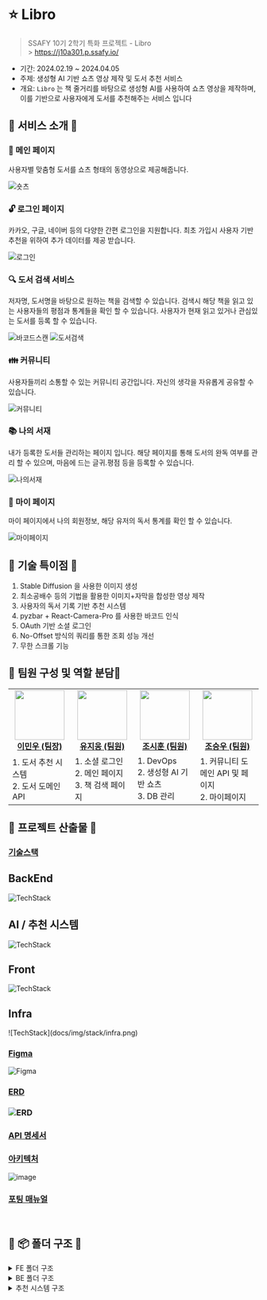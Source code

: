 # ⭐️ Libro

> SSAFY 10기 2학기 특화 프로젝트 - Libro <br/> > https://j10a301.p.ssafy.io/

- 기간: 2024.02.19 ~ 2024.04.05
- 주제: 생성형 AI 기반 쇼츠 영상 제작 및 도서 추천 서비스
- 개요: `Libro` 는 책 줄거리를 바탕으로 생성형 AI를 사용하여 쇼츠 영상을 제작하며, 이를 기반으로 사용자에게 도서를 추천해주는 서비스 입니다

## 👐 서비스 소개 👐

### 📕 메인 페이지

사용자별 맞춤형 도서를 쇼츠 형태의 동영상으로 제공해줍니다.

![숏츠](docs/img/service/숏츠.gif)


### 🔓 로그인 페이지

카카오, 구글, 네이버 등의 다양한 간편 로그인을 지원합니다.
최초 가입시 사용자 기반 추천을 위하여 추가 데이터를 제공 받습니다.


![로그인](docs/img/service/로그인.gif)


### 🔍 도서 검색 서비스

저자명, 도서명을 바탕으로 원하는 책을 검색할 수 있습니다.
검색시 해당 책을 읽고 있는 사용자들의 평점과 통계들을 확인 할 수 있습니다.
사용자가 현재 읽고 있거나 관심있는 도서를 등록 할 수 있습니다.

![바코드스캔](docs/img/service/바코드스캔.gif)
![도서검색](docs/img/service/도서검색.gif)


### 👪  커뮤니티 

사용자들끼리 소통할 수 있는 커뮤니티 공간입니다.
자신의 생각을 자유롭게 공유할 수 있습니다.

![커뮤니티](docs/img/service/커뮤니티.gif)

### 📚 나의 서재


내가 등록한 도서들 관리하는 페이지 입니다.
해당 페이지를 통해 도서의 완독 여부를 관리 할 수 있으며, 마음에 드는 글귀.평점 등을 등록할 수 있습니다. 

![나의서재](docs/img/service/나의%20서재.gif)

### 📃 마이 페이지

마이 페이지에서 나의 회원정보, 해당 유저의 독서 통계를 확인 할 수 있습니다.

![마이페이지](docs/img/service/마이페이지.gif)


## 👐 기술 특이점 👐
<ol>
    <li>Stable Diffusion 을 사용한 이미지 생성</li>
    <li>최소공배수 등의 기법을 활용한 이미지+자막을 합성한 영상 제작</li>
    <li>사용자의 독서 기록 기반 추천 시스템</li>
    <li>pyzbar + React-Camera-Pro 를 사용한 바코드 인식</li>
    <li>OAuth 기반 소셜 로그인</li>
    <li>No-Offset 방식의 쿼리를 통한 조회 성능 개선</li>
    <li>무한 스크롤 기능</li>
</ol>


## 👐 팀원 구성 및 역할 분담👐

<table align="center">
    <tr align="center">
        <td style="width: 250px;">
            <a href="https://github.com/Leeminw">
              <img src="https://avatars.githubusercontent.com/u/92208022?v=4" width="100" height="100">
              <br />
              <b>이민우 (팀장)</b>
            </a>
        </td>
        <td style="width: 250px">
            <a href="https://github.com/yeogeru">
              <img src="https://avatars.githubusercontent.com/u/139696084?v=4" width="100" height="100">
                <br />
              <b>유지웅 (팀원)</b>
            </a> 
        </td>
         <td style="width: 250px">
            <a href="https://github.com/JoSihun">
              <img src="https://avatars.githubusercontent.com/u/59362257?v=4" width="100" height="100">
                <br />
              <b>조시훈 (팀원)</b>
            </a> 
        </td>
        <td style="width: 250px;">
            <a href="https://github.com/KrswJo">
              <img src="https://avatars.githubusercontent.com/u/45043145?v=4" width="100" height="100">
              <br />
              <b>조승우 (팀원)</b>
            </a>
        </td>
    </tr>
    <tr align="left">
        <td>
        1. 도서 추천 시스템<br>
        2. 도서 도메인 API<br>
        </td>
        <td>
        1. 소셜 로그인<br>
        2. 메인 페이지<br>
        3. 책 검색 페이지<br>
        </td>
        <td>
        1. DevOps<br>
        2. 생성형 AI 기반 쇼츠 <br>
        3. DB 관리<br>
        </td>
        <td>
        1. 커뮤니티 도메인 API 및 페이지<br>
        2. 마이페이지 <br>
        </td>
    </tr>
</table>

## 👐 프로젝트 산출물 👐

### [기술스택]()

<h2>BackEnd</h2>

![TechStack](docs/img/stack/back.png)

<h2>AI / 추천 시스템</h2>

![TechStack](docs/img/stack/ai.png)

<h2>Front</h2>

![TechStack](docs/img/stack/front.png)

<h2>Infra</h2>
![TechStack](docs/img/stack/infra.png)


### [Figma]()

![Figma](docs/img/diagram/figma.png)

### [ERD]()

### ![ERD](docs/img/diagram/erd.png)


### [API 명세서](https://docs.google.com/spreadsheets/d/1s436dPvQNBRy-j07uLH9vGCNiFMIAVaR/edit#gid=410163342)

### [아키텍처]()

![image](docs/img/diagram/arc.png)

### [포팅 매뉴얼](exec/Porting-Manual.md)

<br/>

## 👐 📦 폴더 구조 👐

<details>
<summary>FE 폴더 구조</summary>
<div markdown="1">

```
📦frontend
 ┣ 📂public
 ┃ ┣ 📜back.svg
 ┃ ┣ 📜BG.svg
 ┃ ┣ 📜bgm00.mp3
 ┃ ┣ 📜bgm01.mp3
 ┃ ┣ 📜bgm02.mp3
 ┃ ┣ 📜bgm03.mp3
 ┃ ┣ 📜bgm04.mp3
 ┃ ┣ 📜bgm05.mp3
 ┃ ┣ 📜bgm06.mp3
 ┃ ┣ 📜bgm07.mp3
 ┃ ┣ 📜bgm08.mp3
 ┃ ┣ 📜bgm09.mp3
 ┃ ┣ 📜book1.svg
 ┃ ┣ 📜book2.svg
 ┃ ┣ 📜book3.svg
 ┃ ┣ 📜book4.svg
 ┃ ┣ 📜book5.svg
 ┃ ┣ 📜calendar.svg
 ┃ ┣ 📜ex00.mp4
 ┃ ┣ 📜google.svg
 ┃ ┣ 📜kakao.svg
 ┃ ┣ 📜left.svg
 ┃ ┣ 📜mdi_pencil.svg
 ┃ ┣ 📜naver.svg
 ┃ ┣ 📜next.svg
 ┃ ┣ 📜right.svg
 ┃ ┣ 📜search1.svg
 ┃ ┣ 📜testImg1.jpg
 ┃ ┣ 📜testImg2.jpg
 ┃ ┣ 📜vector.svg
 ┃ ┣ 📜vercel.svg
 ┃ ┣ 📜x-white.svg
 ┃ ┗ 📜xd.svg
 ┣ 📂src
 ┃ ┣ 📂app
 ┃ ┃ ┣ 📂addinfo
 ┃ ┃ ┃ ┣ 📜data.tsx
 ┃ ┃ ┃ ┗ 📜page.tsx
 ┃ ┃ ┣ 📂club
 ┃ ┃ ┃ ┣ 📂write
 ┃ ┃ ┃ ┃ ┗ 📜page.tsx
 ┃ ┃ ┃ ┣ 📂[id]
 ┃ ┃ ┃ ┃ ┣ 📂@join
 ┃ ┃ ┃ ┃ ┃ ┗ 📜page.tsx
 ┃ ┃ ┃ ┃ ┣ 📂admin
 ┃ ┃ ┃ ┃ ┃ ┣ 📂category
 ┃ ┃ ┃ ┃ ┃ ┃ ┣ 📜layout.tsx
 ┃ ┃ ┃ ┃ ┃ ┃ ┗ 📜page.tsx
 ┃ ┃ ┃ ┃ ┃ ┗ 📂member
 ┃ ┃ ┃ ┃ ┃ ┃ ┣ 📜layout.tsx
 ┃ ┃ ┃ ┃ ┃ ┃ ┗ 📜page.tsx
 ┃ ┃ ┃ ┃ ┣ 📂board
 ┃ ┃ ┃ ┃ ┃ ┣ 📂write
 ┃ ┃ ┃ ┃ ┃ ┃ ┣ 📜layout.tsx
 ┃ ┃ ┃ ┃ ┃ ┃ ┗ 📜page.tsx
 ┃ ┃ ┃ ┃ ┃ ┗ 📂[boardId]
 ┃ ┃ ┃ ┃ ┃ ┃ ┣ 📂edit
 ┃ ┃ ┃ ┃ ┃ ┃ ┃ ┗ 📜page.tsx
 ┃ ┃ ┃ ┃ ┃ ┃ ┗ 📜page.tsx
 ┃ ┃ ┃ ┃ ┣ 📂chatting
 ┃ ┃ ┃ ┃ ┃ ┣ 📜layout.tsx
 ┃ ┃ ┃ ┃ ┃ ┗ 📜page.tsx
 ┃ ┃ ┃ ┃ ┣ 📂edit
 ┃ ┃ ┃ ┃ ┃ ┗ 📜page.tsx
 ┃ ┃ ┃ ┃ ┣ 📂inform
 ┃ ┃ ┃ ┃ ┃ ┗ 📜page.tsx
 ┃ ┃ ┃ ┃ ┣ 📜layout.tsx
 ┃ ┃ ┃ ┃ ┗ 📜page.tsx
 ┃ ┃ ┃ ┗ 📜page.tsx
 ┃ ┃ ┣ 📂detail
 ┃ ┃ ┃ ┗ 📜page.tsx
 ┃ ┃ ┣ 📂library
 ┃ ┃ ┃ ┗ 📜page.tsx
 ┃ ┃ ┣ 📂login
 ┃ ┃ ┃ ┣ 📂loading
 ┃ ┃ ┃ ┃ ┗ 📜page.tsx
 ┃ ┃ ┃ ┗ 📜page.tsx
 ┃ ┃ ┣ 📂mypage
 ┃ ┃ ┃ ┗ 📜page.tsx
 ┃ ┃ ┣ 📂scan
 ┃ ┃ ┃ ┗ 📜page.tsx
 ┃ ┃ ┣ 📂search
 ┃ ┃ ┃ ┣ 📂result
 ┃ ┃ ┃ ┃ ┗ 📜page.tsx
 ┃ ┃ ┃ ┗ 📜page.tsx
 ┃ ┃ ┣ 📂signup
 ┃ ┃ ┃ ┗ 📜page.tsx
 ┃ ┃ ┣ 📂test
 ┃ ┃ ┃ ┣ 📜page.tsx
 ┃ ┃ ┃ ┗ 📜_document.js
 ┃ ┃ ┣ 📂test2
 ┃ ┃ ┃ ┣ 📜page.tsx
 ┃ ┃ ┃ ┗ 📜_document.js
 ┃ ┃ ┣ 📜favicon.ico
 ┃ ┃ ┣ 📜globals.css
 ┃ ┃ ┣ 📜layout.tsx
 ┃ ┃ ┣ 📜page-bak.tsx
 ┃ ┃ ┗ 📜page.tsx
 ┃ ┣ 📂components
 ┃ ┃ ┣ 📂components
 ┃ ┃ ┃ ┣ 📂admin
 ┃ ┃ ┃ ┃ ┣ 📜BoardList.tsx
 ┃ ┃ ┃ ┃ ┣ 📜UserProfile.tsx
 ┃ ┃ ┃ ┃ ┗ 📜UserProfileProvider.tsx
 ┃ ┃ ┃ ┣ 📂board
 ┃ ┃ ┃ ┃ ┣ 📜boardItems.tsx
 ┃ ┃ ┃ ┃ ┣ 📜boardList.tsx
 ┃ ┃ ┃ ┃ ┣ 📜commentList.tsx
 ┃ ┃ ┃ ┃ ┣ 📜communityCard.tsx
 ┃ ┃ ┃ ┃ ┗ 📜titleCard.tsx
 ┃ ┃ ┃ ┣ 📂chat
 ┃ ┃ ┃ ┃ ┣ 📜AnotherUserChat.tsx
 ┃ ┃ ┃ ┃ ┗ 📜MyChat.tsx
 ┃ ┃ ┃ ┣ 📂club
 ┃ ┃ ┃ ┃ ┣ 📜ClubListCard.tsx
 ┃ ┃ ┃ ┃ ┣ 📜FindClubCard.tsx
 ┃ ┃ ┃ ┃ ┣ 📜FindClubCard2.tsx
 ┃ ┃ ┃ ┃ ┗ 📜JoinedClubCard.tsx
 ┃ ┃ ┃ ┣ 📂mypage
 ┃ ┃ ┃ ┃ ┣ 📜calendar.tsx
 ┃ ┃ ┃ ┃ ┣ 📜calendarV2.tsx
 ┃ ┃ ┃ ┃ ┗ 📜mypage.tsx
 ┃ ┃ ┃ ┣ 📂provider
 ┃ ┃ ┃ ┃ ┗ 📜ReactQueryProvider.tsx
 ┃ ┃ ┃ ┣ 📜BarCode.tsx
 ┃ ┃ ┃ ┣ 📜BarCode2.tsx
 ┃ ┃ ┃ ┣ 📜comments.tsx
 ┃ ┃ ┃ ┣ 📜detailAnalyze.tsx
 ┃ ┃ ┃ ┣ 📜detailRating.tsx
 ┃ ┃ ┃ ┣ 📜groupOwner.tsx
 ┃ ┃ ┃ ┗ 📜team-members.tsx
 ┃ ┃ ┣ 📂layout
 ┃ ┃ ┃ ┗ 📜backbar.tsx
 ┃ ┃ ┣ 📂ui
 ┃ ┃ ┃ ┣ 📜accordion.tsx
 ┃ ┃ ┃ ┣ 📜alert-dialog.tsx
 ┃ ┃ ┃ ┣ 📜alert.tsx
 ┃ ┃ ┃ ┣ 📜aspect-ratio.tsx
 ┃ ┃ ┃ ┣ 📜avatar.tsx
 ┃ ┃ ┃ ┣ 📜badge.tsx
 ┃ ┃ ┃ ┣ 📜breadcrumb.tsx
 ┃ ┃ ┃ ┣ 📜button.tsx
 ┃ ┃ ┃ ┣ 📜calendar.tsx
 ┃ ┃ ┃ ┣ 📜card.tsx
 ┃ ┃ ┃ ┣ 📜carousel.tsx
 ┃ ┃ ┃ ┣ 📜checkbox.tsx
 ┃ ┃ ┃ ┣ 📜collapsible.tsx
 ┃ ┃ ┃ ┣ 📜command.tsx
 ┃ ┃ ┃ ┣ 📜context-menu.tsx
 ┃ ┃ ┃ ┣ 📜dialog.tsx
 ┃ ┃ ┃ ┣ 📜drawer.tsx
 ┃ ┃ ┃ ┣ 📜dropdown-menu.tsx
 ┃ ┃ ┃ ┣ 📜form.tsx
 ┃ ┃ ┃ ┣ 📜hover-card.tsx
 ┃ ┃ ┃ ┣ 📜input-otp.tsx
 ┃ ┃ ┃ ┣ 📜input.tsx
 ┃ ┃ ┃ ┣ 📜label.tsx
 ┃ ┃ ┃ ┣ 📜menubar.tsx
 ┃ ┃ ┃ ┣ 📜multiple-selector.tsx
 ┃ ┃ ┃ ┣ 📜navigation-menu.tsx
 ┃ ┃ ┃ ┣ 📜pagination.tsx
 ┃ ┃ ┃ ┣ 📜popover.tsx
 ┃ ┃ ┃ ┣ 📜progress-y.tsx
 ┃ ┃ ┃ ┣ 📜progress.tsx
 ┃ ┃ ┃ ┣ 📜quill.tsx
 ┃ ┃ ┃ ┣ 📜radio-group.tsx
 ┃ ┃ ┃ ┣ 📜resizable.tsx
 ┃ ┃ ┃ ┣ 📜scroll-area.tsx
 ┃ ┃ ┃ ┣ 📜select.tsx
 ┃ ┃ ┃ ┣ 📜separator.tsx
 ┃ ┃ ┃ ┣ 📜sheet.tsx
 ┃ ┃ ┃ ┣ 📜skeleton.tsx
 ┃ ┃ ┃ ┣ 📜slider.tsx
 ┃ ┃ ┃ ┣ 📜sonner.tsx
 ┃ ┃ ┃ ┣ 📜spinner.tsx
 ┃ ┃ ┃ ┣ 📜switch.tsx
 ┃ ┃ ┃ ┣ 📜table.tsx
 ┃ ┃ ┃ ┣ 📜tabs.tsx
 ┃ ┃ ┃ ┣ 📜textarea.tsx
 ┃ ┃ ┃ ┣ 📜toast.tsx
 ┃ ┃ ┃ ┣ 📜toaster.tsx
 ┃ ┃ ┃ ┣ 📜toggle-group.tsx
 ┃ ┃ ┃ ┣ 📜toggle.tsx
 ┃ ┃ ┃ ┣ 📜tooltip.tsx
 ┃ ┃ ┃ ┗ 📜use-toast.ts
 ┃ ┃ ┣ 📜BarcodeScanner.tsx
 ┃ ┃ ┣ 📜BarcodeScannerTest.tsx
 ┃ ┃ ┣ 📜BarcodeScannerTestMk2.tsx
 ┃ ┃ ┣ 📜BottomNavigation.tsx
 ┃ ┃ ┣ 📜Header.tsx
 ┃ ┃ ┣ 📜Shorts.tsx
 ┃ ┃ ┗ 📜SubHeader.tsx
 ┃ ┣ 📂interface
 ┃ ┃ ┣ 📜book.ts
 ┃ ┃ ┣ 📜category.ts
 ┃ ┃ ┣ 📜chat.ts
 ┃ ┃ ┣ 📜community.ts
 ┃ ┃ ┣ 📜joinuser.ts
 ┃ ┃ ┣ 📜myPage.ts
 ┃ ┃ ┣ 📜post.ts
 ┃ ┃ ┗ 📜user.ts
 ┃ ┗ 📂lib
 ┃ ┃ ┣ 📜axiois-mypage.ts
 ┃ ┃ ┣ 📜axios-book.ts
 ┃ ┃ ┣ 📜axios-calendar.ts
 ┃ ┃ ┣ 📜axios-fileupload.ts
 ┃ ┃ ┣ 📜axios-login.ts
 ┃ ┃ ┣ 📜axios-readRatio.ts
 ┃ ┃ ┣ 📜axios-search.ts
 ┃ ┃ ┣ 📜axios-shorts.ts
 ┃ ┃ ┣ 📜axios-userBook.ts
 ┃ ┃ ┣ 📜club.ts
 ┃ ┃ ┣ 📜date-formatter.ts
 ┃ ┃ ┣ 📜dayjs.tsx
 ┃ ┃ ┣ 📜interceptor.ts
 ┃ ┃ ┣ 📜login-state.ts
 ┃ ┃ ┗ 📜utils.ts
 ┣ 📜.env
 ┣ 📜.eslintrc.json
 ┣ 📜.gitignore
 ┣ 📜build-frontend.sh
 ┣ 📜components.json
 ┣ 📜deploy-frontend.sh
 ┣ 📜Dockerfile
 ┣ 📜frontend.iml
 ┣ 📜install-components.bat
 ┣ 📜next-env.d.ts
 ┣ 📜next.config.mjs
 ┣ 📜package-lock.json
 ┣ 📜package.json
 ┣ 📜postcss.config.js
 ┣ 📜README.md
 ┣ 📜tailwind.config.ts
 ┗ 📜tsconfig.json
 ```

</div>
</details>

<details>
<summary>BE 폴더 구조</summary>
<div markdown="1">

```
📦backend
 ┣ 📂src
 ┃ ┣ 📂main
 ┃ ┃ ┣ 📂java
 ┃ ┃ ┃ ┗ 📂com
 ┃ ┃ ┃ ┃ ┗ 📂ssafy
 ┃ ┃ ┃ ┃ ┃ ┗ 📂libro
 ┃ ┃ ┃ ┃ ┃ ┃ ┣ 📂domain
 ┃ ┃ ┃ ┃ ┃ ┃ ┃ ┣ 📂article
 ┃ ┃ ┃ ┃ ┃ ┃ ┃ ┃ ┣ 📂controller
 ┃ ┃ ┃ ┃ ┃ ┃ ┃ ┃ ┃ ┗ 📜ArticleController.java
 ┃ ┃ ┃ ┃ ┃ ┃ ┃ ┃ ┣ 📂dto
 ┃ ┃ ┃ ┃ ┃ ┃ ┃ ┃ ┃ ┣ 📜ArticleCreateRequestDto.java
 ┃ ┃ ┃ ┃ ┃ ┃ ┃ ┃ ┃ ┣ 📜ArticleDetailResponseDto.java
 ┃ ┃ ┃ ┃ ┃ ┃ ┃ ┃ ┃ ┣ 📜ArticleUpdateRequestDto.java
 ┃ ┃ ┃ ┃ ┃ ┃ ┃ ┃ ┃ ┣ 📜BoardCategoryArticlesRequestDto.java
 ┃ ┃ ┃ ┃ ┃ ┃ ┃ ┃ ┃ ┗ 📜BoardCategoryArticlesResponseDto.java
 ┃ ┃ ┃ ┃ ┃ ┃ ┃ ┃ ┣ 📂entity
 ┃ ┃ ┃ ┃ ┃ ┃ ┃ ┃ ┃ ┗ 📜Article.java
 ┃ ┃ ┃ ┃ ┃ ┃ ┃ ┃ ┣ 📂exception
 ┃ ┃ ┃ ┃ ┃ ┃ ┃ ┃ ┃ ┗ 📜ArticleNotFoundException.java
 ┃ ┃ ┃ ┃ ┃ ┃ ┃ ┃ ┣ 📂repository
 ┃ ┃ ┃ ┃ ┃ ┃ ┃ ┃ ┃ ┣ 📜ArticleCustomRepository.java
 ┃ ┃ ┃ ┃ ┃ ┃ ┃ ┃ ┃ ┣ 📜ArticleCustomRepositoryImpl.java
 ┃ ┃ ┃ ┃ ┃ ┃ ┃ ┃ ┃ ┗ 📜ArticleRepository.java
 ┃ ┃ ┃ ┃ ┃ ┃ ┃ ┃ ┗ 📂service
 ┃ ┃ ┃ ┃ ┃ ┃ ┃ ┃ ┃ ┣ 📜ArticleService.java
 ┃ ┃ ┃ ┃ ┃ ┃ ┃ ┃ ┃ ┗ 📜ArticleServiceImpl.java
 ┃ ┃ ┃ ┃ ┃ ┃ ┃ ┣ 📂board
 ┃ ┃ ┃ ┃ ┃ ┃ ┃ ┃ ┣ 📂controller
 ┃ ┃ ┃ ┃ ┃ ┃ ┃ ┃ ┃ ┗ 📜BoardController.java
 ┃ ┃ ┃ ┃ ┃ ┃ ┃ ┃ ┣ 📂dto
 ┃ ┃ ┃ ┃ ┃ ┃ ┃ ┃ ┃ ┣ 📜BoardCreateRequestDto.java
 ┃ ┃ ┃ ┃ ┃ ┃ ┃ ┃ ┃ ┣ 📜BoardResponseDto.java
 ┃ ┃ ┃ ┃ ┃ ┃ ┃ ┃ ┃ ┗ 📜BoardUpdateRequestDto.java
 ┃ ┃ ┃ ┃ ┃ ┃ ┃ ┃ ┣ 📂entity
 ┃ ┃ ┃ ┃ ┃ ┃ ┃ ┃ ┃ ┗ 📜Board.java
 ┃ ┃ ┃ ┃ ┃ ┃ ┃ ┃ ┣ 📂exception
 ┃ ┃ ┃ ┃ ┃ ┃ ┃ ┃ ┃ ┗ 📜BoardNotFoundException.java
 ┃ ┃ ┃ ┃ ┃ ┃ ┃ ┃ ┣ 📂repository
 ┃ ┃ ┃ ┃ ┃ ┃ ┃ ┃ ┃ ┣ 📂custom
 ┃ ┃ ┃ ┃ ┃ ┃ ┃ ┃ ┃ ┃ ┣ 📜BoardSearchRepository.java
 ┃ ┃ ┃ ┃ ┃ ┃ ┃ ┃ ┃ ┃ ┗ 📜BoardSearchRepositoryImpl.java
 ┃ ┃ ┃ ┃ ┃ ┃ ┃ ┃ ┃ ┗ 📜BoardRepository.java
 ┃ ┃ ┃ ┃ ┃ ┃ ┃ ┃ ┗ 📂service
 ┃ ┃ ┃ ┃ ┃ ┃ ┃ ┃ ┃ ┣ 📜BoardService.java
 ┃ ┃ ┃ ┃ ┃ ┃ ┃ ┃ ┃ ┗ 📜BoardServiceImpl.java
 ┃ ┃ ┃ ┃ ┃ ┃ ┃ ┣ 📂book
 ┃ ┃ ┃ ┃ ┃ ┃ ┃ ┃ ┣ 📂controller
 ┃ ┃ ┃ ┃ ┃ ┃ ┃ ┃ ┃ ┗ 📜BookController.java
 ┃ ┃ ┃ ┃ ┃ ┃ ┃ ┃ ┣ 📂dto
 ┃ ┃ ┃ ┃ ┃ ┃ ┃ ┃ ┃ ┣ 📜BookCreateRequestDto.java
 ┃ ┃ ┃ ┃ ┃ ┃ ┃ ┃ ┃ ┣ 📜BookDetailResponseDto.java
 ┃ ┃ ┃ ┃ ┃ ┃ ┃ ┃ ┃ ┣ 📜BookUpdateRequestDto.java
 ┃ ┃ ┃ ┃ ┃ ┃ ┃ ┃ ┃ ┣ 📜NaverAPIResponseItem.java
 ┃ ┃ ┃ ┃ ┃ ┃ ┃ ┃ ┃ ┗ 📜NaverAPIResponseList.java
 ┃ ┃ ┃ ┃ ┃ ┃ ┃ ┃ ┣ 📂entity
 ┃ ┃ ┃ ┃ ┃ ┃ ┃ ┃ ┃ ┗ 📜Book.java
 ┃ ┃ ┃ ┃ ┃ ┃ ┃ ┃ ┣ 📂exception
 ┃ ┃ ┃ ┃ ┃ ┃ ┃ ┃ ┃ ┣ 📜BookAlreadyExistException.java
 ┃ ┃ ┃ ┃ ┃ ┃ ┃ ┃ ┃ ┣ 📜BookNotFoundException.java
 ┃ ┃ ┃ ┃ ┃ ┃ ┃ ┃ ┃ ┗ 📜BookValidationException.java
 ┃ ┃ ┃ ┃ ┃ ┃ ┃ ┃ ┣ 📂handler
 ┃ ┃ ┃ ┃ ┃ ┃ ┃ ┃ ┃ ┗ 📜BookExceptionHandler.java
 ┃ ┃ ┃ ┃ ┃ ┃ ┃ ┃ ┣ 📂repository
 ┃ ┃ ┃ ┃ ┃ ┃ ┃ ┃ ┃ ┗ 📜BookRepository.java
 ┃ ┃ ┃ ┃ ┃ ┃ ┃ ┃ ┗ 📂service
 ┃ ┃ ┃ ┃ ┃ ┃ ┃ ┃ ┃ ┣ 📜BookService.java
 ┃ ┃ ┃ ┃ ┃ ┃ ┃ ┃ ┃ ┣ 📜BookServiceImpl.java
 ┃ ┃ ┃ ┃ ┃ ┃ ┃ ┃ ┃ ┣ 📜NaverBookAPIService.java
 ┃ ┃ ┃ ┃ ┃ ┃ ┃ ┃ ┃ ┗ 📜NaverBookAPIServiceImpl.java
 ┃ ┃ ┃ ┃ ┃ ┃ ┃ ┣ 📂club
 ┃ ┃ ┃ ┃ ┃ ┃ ┃ ┃ ┣ 📂controller
 ┃ ┃ ┃ ┃ ┃ ┃ ┃ ┃ ┃ ┗ 📜ClubController.java
 ┃ ┃ ┃ ┃ ┃ ┃ ┃ ┃ ┣ 📂dto
 ┃ ┃ ┃ ┃ ┃ ┃ ┃ ┃ ┃ ┣ 📜ClubCreateRequestDto.java
 ┃ ┃ ┃ ┃ ┃ ┃ ┃ ┃ ┃ ┗ 📜ClubUpdateRequestDto.java
 ┃ ┃ ┃ ┃ ┃ ┃ ┃ ┃ ┣ 📂entity
 ┃ ┃ ┃ ┃ ┃ ┃ ┃ ┃ ┃ ┗ 📜Club.java
 ┃ ┃ ┃ ┃ ┃ ┃ ┃ ┃ ┣ 📂exception
 ┃ ┃ ┃ ┃ ┃ ┃ ┃ ┃ ┃ ┗ 📜ClubNotFoundException.java
 ┃ ┃ ┃ ┃ ┃ ┃ ┃ ┃ ┣ 📂repository
 ┃ ┃ ┃ ┃ ┃ ┃ ┃ ┃ ┃ ┗ 📜ClubRepository.java
 ┃ ┃ ┃ ┃ ┃ ┃ ┃ ┃ ┗ 📂service
 ┃ ┃ ┃ ┃ ┃ ┃ ┃ ┃ ┃ ┣ 📜ClubService.java
 ┃ ┃ ┃ ┃ ┃ ┃ ┃ ┃ ┃ ┗ 📜ClubServiceImpl.java
 ┃ ┃ ┃ ┃ ┃ ┃ ┃ ┣ 📂comment
 ┃ ┃ ┃ ┃ ┃ ┃ ┃ ┃ ┣ 📂controller
 ┃ ┃ ┃ ┃ ┃ ┃ ┃ ┃ ┃ ┗ 📜CommentController.java
 ┃ ┃ ┃ ┃ ┃ ┃ ┃ ┃ ┣ 📂dto
 ┃ ┃ ┃ ┃ ┃ ┃ ┃ ┃ ┃ ┣ 📜CommentCreateRequestDto.java
 ┃ ┃ ┃ ┃ ┃ ┃ ┃ ┃ ┃ ┣ 📜CommentDetailResponseDto.java
 ┃ ┃ ┃ ┃ ┃ ┃ ┃ ┃ ┃ ┗ 📜CommentUpdateRequestDto.java
 ┃ ┃ ┃ ┃ ┃ ┃ ┃ ┃ ┣ 📂entity
 ┃ ┃ ┃ ┃ ┃ ┃ ┃ ┃ ┃ ┗ 📜Comment.java
 ┃ ┃ ┃ ┃ ┃ ┃ ┃ ┃ ┣ 📂exception
 ┃ ┃ ┃ ┃ ┃ ┃ ┃ ┃ ┃ ┗ 📜CommentNotFoundException.java
 ┃ ┃ ┃ ┃ ┃ ┃ ┃ ┃ ┣ 📂repository
 ┃ ┃ ┃ ┃ ┃ ┃ ┃ ┃ ┃ ┣ 📜CommentCustomRepository.java
 ┃ ┃ ┃ ┃ ┃ ┃ ┃ ┃ ┃ ┣ 📜CommentCustomRepositoryImpl.java
 ┃ ┃ ┃ ┃ ┃ ┃ ┃ ┃ ┃ ┗ 📜CommentRepository.java
 ┃ ┃ ┃ ┃ ┃ ┃ ┃ ┃ ┗ 📂service
 ┃ ┃ ┃ ┃ ┃ ┃ ┃ ┃ ┃ ┣ 📜CommentService.java
 ┃ ┃ ┃ ┃ ┃ ┃ ┃ ┃ ┃ ┗ 📜CommentServiceImpl.java
 ┃ ┃ ┃ ┃ ┃ ┃ ┃ ┣ 📂shorts
 ┃ ┃ ┃ ┃ ┃ ┃ ┃ ┃ ┣ 📂controller
 ┃ ┃ ┃ ┃ ┃ ┃ ┃ ┃ ┃ ┣ 📜PromptController.java
 ┃ ┃ ┃ ┃ ┃ ┃ ┃ ┃ ┃ ┣ 📜ShortsController.java
 ┃ ┃ ┃ ┃ ┃ ┃ ┃ ┃ ┃ ┗ 📜TaskController.java
 ┃ ┃ ┃ ┃ ┃ ┃ ┃ ┃ ┣ 📂dto
 ┃ ┃ ┃ ┃ ┃ ┃ ┃ ┃ ┃ ┣ 📜DiffusionRequestDto.java
 ┃ ┃ ┃ ┃ ┃ ┃ ┃ ┃ ┃ ┣ 📜DiffusionResponseDto.java
 ┃ ┃ ┃ ┃ ┃ ┃ ┃ ┃ ┃ ┣ 📜PromptRequestDto.java
 ┃ ┃ ┃ ┃ ┃ ┃ ┃ ┃ ┃ ┣ 📜PromptResponseDto.java
 ┃ ┃ ┃ ┃ ┃ ┃ ┃ ┃ ┃ ┣ 📜ShortsRequestDto.java
 ┃ ┃ ┃ ┃ ┃ ┃ ┃ ┃ ┃ ┣ 📜ShortsResponseDto.java
 ┃ ┃ ┃ ┃ ┃ ┃ ┃ ┃ ┃ ┣ 📜TaskRequestDto.java
 ┃ ┃ ┃ ┃ ┃ ┃ ┃ ┃ ┃ ┗ 📜TaskResponseDto.java
 ┃ ┃ ┃ ┃ ┃ ┃ ┃ ┃ ┣ 📂entity
 ┃ ┃ ┃ ┃ ┃ ┃ ┃ ┃ ┃ ┗ 📜Task.java
 ┃ ┃ ┃ ┃ ┃ ┃ ┃ ┃ ┣ 📂exception
 ┃ ┃ ┃ ┃ ┃ ┃ ┃ ┃ ┃ ┣ 📜TaskNotFoundException.java
 ┃ ┃ ┃ ┃ ┃ ┃ ┃ ┃ ┃ ┗ 📜TaskValidationException.java
 ┃ ┃ ┃ ┃ ┃ ┃ ┃ ┃ ┣ 📂handler
 ┃ ┃ ┃ ┃ ┃ ┃ ┃ ┃ ┃ ┗ 📜TaskExceptionHandler.java
 ┃ ┃ ┃ ┃ ┃ ┃ ┃ ┃ ┣ 📂repository
 ┃ ┃ ┃ ┃ ┃ ┃ ┃ ┃ ┃ ┣ 📜TaskJpaRepository.java
 ┃ ┃ ┃ ┃ ┃ ┃ ┃ ┃ ┃ ┗ 📜TaskRedisRepository.java
 ┃ ┃ ┃ ┃ ┃ ┃ ┃ ┃ ┗ 📂service
 ┃ ┃ ┃ ┃ ┃ ┃ ┃ ┃ ┃ ┣ 📜PromptService.java
 ┃ ┃ ┃ ┃ ┃ ┃ ┃ ┃ ┃ ┣ 📜PromptServiceImpl.java
 ┃ ┃ ┃ ┃ ┃ ┃ ┃ ┃ ┃ ┣ 📜ShortsService.java
 ┃ ┃ ┃ ┃ ┃ ┃ ┃ ┃ ┃ ┣ 📜ShortsServiceImpl.java
 ┃ ┃ ┃ ┃ ┃ ┃ ┃ ┃ ┃ ┣ 📜TaskService.java
 ┃ ┃ ┃ ┃ ┃ ┃ ┃ ┃ ┃ ┗ 📜TaskServiceImpl.java
 ┃ ┃ ┃ ┃ ┃ ┃ ┃ ┣ 📂user
 ┃ ┃ ┃ ┃ ┃ ┃ ┃ ┃ ┣ 📂controller
 ┃ ┃ ┃ ┃ ┃ ┃ ┃ ┃ ┃ ┗ 📜UserController.java
 ┃ ┃ ┃ ┃ ┃ ┃ ┃ ┃ ┣ 📂dto
 ┃ ┃ ┃ ┃ ┃ ┃ ┃ ┃ ┃ ┣ 📜OAuthUser.java
 ┃ ┃ ┃ ┃ ┃ ┃ ┃ ┃ ┃ ┣ 📜UserDetailResponseDto.java
 ┃ ┃ ┃ ┃ ┃ ┃ ┃ ┃ ┃ ┣ 📜UserJoinRequestDto.java
 ┃ ┃ ┃ ┃ ┃ ┃ ┃ ┃ ┃ ┗ 📜UserProfileEditRequestDto.java
 ┃ ┃ ┃ ┃ ┃ ┃ ┃ ┃ ┣ 📂entity
 ┃ ┃ ┃ ┃ ┃ ┃ ┃ ┃ ┃ ┣ 📜Role.java
 ┃ ┃ ┃ ┃ ┃ ┃ ┃ ┃ ┃ ┗ 📜User.java
 ┃ ┃ ┃ ┃ ┃ ┃ ┃ ┃ ┣ 📂exception
 ┃ ┃ ┃ ┃ ┃ ┃ ┃ ┃ ┃ ┗ 📜UserNotFoundException.java
 ┃ ┃ ┃ ┃ ┃ ┃ ┃ ┃ ┣ 📂repository
 ┃ ┃ ┃ ┃ ┃ ┃ ┃ ┃ ┃ ┗ 📜UserRepository.java
 ┃ ┃ ┃ ┃ ┃ ┃ ┃ ┃ ┗ 📂service
 ┃ ┃ ┃ ┃ ┃ ┃ ┃ ┃ ┃ ┣ 📜UserService.java
 ┃ ┃ ┃ ┃ ┃ ┃ ┃ ┃ ┃ ┗ 📜UserServiceImpl.java
 ┃ ┃ ┃ ┃ ┃ ┃ ┃ ┣ 📂userbook
 ┃ ┃ ┃ ┃ ┃ ┃ ┃ ┃ ┣ 📂controller
 ┃ ┃ ┃ ┃ ┃ ┃ ┃ ┃ ┃ ┗ 📜UserBookController.java
 ┃ ┃ ┃ ┃ ┃ ┃ ┃ ┃ ┣ 📂dto
 ┃ ┃ ┃ ┃ ┃ ┃ ┃ ┃ ┃ ┣ 📜UserBookDateRequestDto.java
 ┃ ┃ ┃ ┃ ┃ ┃ ┃ ┃ ┃ ┣ 📜UserBookDetailResponseDto.java
 ┃ ┃ ┃ ┃ ┃ ┃ ┃ ┃ ┃ ┣ 📜UserBookListByDateResponseDto.java
 ┃ ┃ ┃ ┃ ┃ ┃ ┃ ┃ ┃ ┣ 📜UserBookListResponseDto.java
 ┃ ┃ ┃ ┃ ┃ ┃ ┃ ┃ ┃ ┣ 📜UserBookMappingRequestDto.java
 ┃ ┃ ┃ ┃ ┃ ┃ ┃ ┃ ┃ ┣ 📜UserBookRatingRequestDto.java
 ┃ ┃ ┃ ┃ ┃ ┃ ┃ ┃ ┃ ┣ 📜UserBookRatingResponseDto.java
 ┃ ┃ ┃ ┃ ┃ ┃ ┃ ┃ ┃ ┣ 📜UserBookRatingSummary.java
 ┃ ┃ ┃ ┃ ┃ ┃ ┃ ┃ ┃ ┣ 📜UserBookRatioResponseDto.java
 ┃ ┃ ┃ ┃ ┃ ┃ ┃ ┃ ┃ ┣ 📜UserBookTypeUpdateRequestDto.java
 ┃ ┃ ┃ ┃ ┃ ┃ ┃ ┃ ┃ ┣ 📜UserBookUpdateRequestDto.java
 ┃ ┃ ┃ ┃ ┃ ┃ ┃ ┃ ┃ ┣ 📜UserCommentListResponseDto.java
 ┃ ┃ ┃ ┃ ┃ ┃ ┃ ┃ ┃ ┗ 📜UserGenderAgeCountResponseDto.java
 ┃ ┃ ┃ ┃ ┃ ┃ ┃ ┃ ┣ 📂entity
 ┃ ┃ ┃ ┃ ┃ ┃ ┃ ┃ ┃ ┗ 📜UserBook.java
 ┃ ┃ ┃ ┃ ┃ ┃ ┃ ┃ ┣ 📂exception
 ┃ ┃ ┃ ┃ ┃ ┃ ┃ ┃ ┃ ┣ 📜NotReadBookException.java
 ┃ ┃ ┃ ┃ ┃ ┃ ┃ ┃ ┃ ┣ 📜UserBookNotFoundException.java
 ┃ ┃ ┃ ┃ ┃ ┃ ┃ ┃ ┃ ┗ 📜UserBookValidationException.java
 ┃ ┃ ┃ ┃ ┃ ┃ ┃ ┃ ┣ 📂handler
 ┃ ┃ ┃ ┃ ┃ ┃ ┃ ┃ ┃ ┗ 📜UserBookExceptionHandler.java
 ┃ ┃ ┃ ┃ ┃ ┃ ┃ ┃ ┣ 📂repository
 ┃ ┃ ┃ ┃ ┃ ┃ ┃ ┃ ┃ ┣ 📂custom
 ┃ ┃ ┃ ┃ ┃ ┃ ┃ ┃ ┃ ┃ ┣ 📜UserBookCustomRepository.java
 ┃ ┃ ┃ ┃ ┃ ┃ ┃ ┃ ┃ ┃ ┗ 📜UserBookCustomRepositoryImpl.java
 ┃ ┃ ┃ ┃ ┃ ┃ ┃ ┃ ┃ ┗ 📜UserBookRepository.java
 ┃ ┃ ┃ ┃ ┃ ┃ ┃ ┃ ┗ 📂service
 ┃ ┃ ┃ ┃ ┃ ┃ ┃ ┃ ┃ ┣ 📜UserBookService.java
 ┃ ┃ ┃ ┃ ┃ ┃ ┃ ┃ ┃ ┗ 📜UserBookServiceImpl.java
 ┃ ┃ ┃ ┃ ┃ ┃ ┃ ┣ 📂userbookcomment
 ┃ ┃ ┃ ┃ ┃ ┃ ┃ ┃ ┣ 📂controller
 ┃ ┃ ┃ ┃ ┃ ┃ ┃ ┃ ┃ ┗ 📜UserBookCommentController.java
 ┃ ┃ ┃ ┃ ┃ ┃ ┃ ┃ ┣ 📂dto
 ┃ ┃ ┃ ┃ ┃ ┃ ┃ ┃ ┃ ┣ 📜UserBookCommentCreateRequestDto.java
 ┃ ┃ ┃ ┃ ┃ ┃ ┃ ┃ ┃ ┣ 📜UserBookCommentDetailResponseDto.java
 ┃ ┃ ┃ ┃ ┃ ┃ ┃ ┃ ┃ ┗ 📜UserBookCommentUpdateRequestDto.java
 ┃ ┃ ┃ ┃ ┃ ┃ ┃ ┃ ┣ 📂entity
 ┃ ┃ ┃ ┃ ┃ ┃ ┃ ┃ ┃ ┗ 📜UserBookComment.java
 ┃ ┃ ┃ ┃ ┃ ┃ ┃ ┃ ┣ 📂exception
 ┃ ┃ ┃ ┃ ┃ ┃ ┃ ┃ ┃ ┣ 📜UserBookCommentNotFoundException.java
 ┃ ┃ ┃ ┃ ┃ ┃ ┃ ┃ ┃ ┗ 📜UserBookCommentValidationException.java
 ┃ ┃ ┃ ┃ ┃ ┃ ┃ ┃ ┣ 📂handler
 ┃ ┃ ┃ ┃ ┃ ┃ ┃ ┃ ┃ ┗ 📜UserBookCommentExceptionHandler.java
 ┃ ┃ ┃ ┃ ┃ ┃ ┃ ┃ ┣ 📂repository
 ┃ ┃ ┃ ┃ ┃ ┃ ┃ ┃ ┃ ┗ 📜UserBookCommentRepository.java
 ┃ ┃ ┃ ┃ ┃ ┃ ┃ ┃ ┗ 📂service
 ┃ ┃ ┃ ┃ ┃ ┃ ┃ ┃ ┃ ┣ 📜UserBookCommentService.java
 ┃ ┃ ┃ ┃ ┃ ┃ ┃ ┃ ┃ ┗ 📜UserBookCommentsServiceImpl.java
 ┃ ┃ ┃ ┃ ┃ ┃ ┃ ┣ 📂userbookhistory
 ┃ ┃ ┃ ┃ ┃ ┃ ┃ ┃ ┣ 📂controller
 ┃ ┃ ┃ ┃ ┃ ┃ ┃ ┃ ┃ ┗ 📜UserBookHistoryController.java
 ┃ ┃ ┃ ┃ ┃ ┃ ┃ ┃ ┣ 📂dto
 ┃ ┃ ┃ ┃ ┃ ┃ ┃ ┃ ┃ ┣ 📜UserBookHistoryCreateRequestDto.java
 ┃ ┃ ┃ ┃ ┃ ┃ ┃ ┃ ┃ ┣ 📜UserBookHistoryDetailResponseDto.java
 ┃ ┃ ┃ ┃ ┃ ┃ ┃ ┃ ┃ ┗ 📜UserBookHistoryUpdateRequestDto.java
 ┃ ┃ ┃ ┃ ┃ ┃ ┃ ┃ ┣ 📂entity
 ┃ ┃ ┃ ┃ ┃ ┃ ┃ ┃ ┃ ┗ 📜UserBookHistory.java
 ┃ ┃ ┃ ┃ ┃ ┃ ┃ ┃ ┣ 📂exception
 ┃ ┃ ┃ ┃ ┃ ┃ ┃ ┃ ┃ ┣ 📜UserBookHistoryNotFoundException.java
 ┃ ┃ ┃ ┃ ┃ ┃ ┃ ┃ ┃ ┗ 📜UserBookHistoryValidationException.java
 ┃ ┃ ┃ ┃ ┃ ┃ ┃ ┃ ┣ 📂handler
 ┃ ┃ ┃ ┃ ┃ ┃ ┃ ┃ ┃ ┗ 📜UserBookHistoryExceptionHandler.java
 ┃ ┃ ┃ ┃ ┃ ┃ ┃ ┃ ┣ 📂repository
 ┃ ┃ ┃ ┃ ┃ ┃ ┃ ┃ ┃ ┗ 📜UserBookHistoryRepository.java
 ┃ ┃ ┃ ┃ ┃ ┃ ┃ ┃ ┗ 📂service
 ┃ ┃ ┃ ┃ ┃ ┃ ┃ ┃ ┃ ┣ 📜UserBookHistoryService.java
 ┃ ┃ ┃ ┃ ┃ ┃ ┃ ┃ ┃ ┗ 📜UserBookHistoryServiceImpl.java
 ┃ ┃ ┃ ┃ ┃ ┃ ┃ ┗ 📂usergroup
 ┃ ┃ ┃ ┃ ┃ ┃ ┃ ┃ ┣ 📂controller
 ┃ ┃ ┃ ┃ ┃ ┃ ┃ ┃ ┃ ┗ 📜UserGroupController.java
 ┃ ┃ ┃ ┃ ┃ ┃ ┃ ┃ ┣ 📂dto
 ┃ ┃ ┃ ┃ ┃ ┃ ┃ ┃ ┃ ┣ 📜ClubDetailResponseDto.java
 ┃ ┃ ┃ ┃ ┃ ┃ ┃ ┃ ┃ ┣ 📜ClubJoinClubRequestDto.java
 ┃ ┃ ┃ ┃ ┃ ┃ ┃ ┃ ┃ ┣ 📜ClubListDetailRequestDto.java
 ┃ ┃ ┃ ┃ ┃ ┃ ┃ ┃ ┃ ┣ 📜ClubListDetailResponseDto.java
 ┃ ┃ ┃ ┃ ┃ ┃ ┃ ┃ ┃ ┣ 📜ClubMemberDetailResponseDto.java
 ┃ ┃ ┃ ┃ ┃ ┃ ┃ ┃ ┃ ┣ 📜ClubMemberShipResponseDto.java
 ┃ ┃ ┃ ┃ ┃ ┃ ┃ ┃ ┃ ┣ 📜ClubSummaryResponseDto.java
 ┃ ┃ ┃ ┃ ┃ ┃ ┃ ┃ ┃ ┣ 📜MyClubRequestDto.java
 ┃ ┃ ┃ ┃ ┃ ┃ ┃ ┃ ┃ ┗ 📜MyClubResponseDto.java
 ┃ ┃ ┃ ┃ ┃ ┃ ┃ ┃ ┣ 📂entity
 ┃ ┃ ┃ ┃ ┃ ┃ ┃ ┃ ┃ ┣ 📜ClubRole.java
 ┃ ┃ ┃ ┃ ┃ ┃ ┃ ┃ ┃ ┗ 📜UserGroup.java
 ┃ ┃ ┃ ┃ ┃ ┃ ┃ ┃ ┣ 📂exception
 ┃ ┃ ┃ ┃ ┃ ┃ ┃ ┃ ┃ ┣ 📜AlreadyJoinedException.java
 ┃ ┃ ┃ ┃ ┃ ┃ ┃ ┃ ┃ ┗ 📜NotFoundJoinException.java
 ┃ ┃ ┃ ┃ ┃ ┃ ┃ ┃ ┣ 📂repository
 ┃ ┃ ┃ ┃ ┃ ┃ ┃ ┃ ┃ ┣ 📜UserGroupCustomRepository.java
 ┃ ┃ ┃ ┃ ┃ ┃ ┃ ┃ ┃ ┣ 📜UserGroupCustomRepositoryImpl.java
 ┃ ┃ ┃ ┃ ┃ ┃ ┃ ┃ ┃ ┗ 📜UserGroupRepository.java
 ┃ ┃ ┃ ┃ ┃ ┃ ┃ ┃ ┗ 📂service
 ┃ ┃ ┃ ┃ ┃ ┃ ┃ ┃ ┃ ┣ 📜UserGroupService.java
 ┃ ┃ ┃ ┃ ┃ ┃ ┃ ┃ ┃ ┗ 📜UserGroupServiceImpl.java
 ┃ ┃ ┃ ┃ ┃ ┃ ┣ 📂global
 ┃ ┃ ┃ ┃ ┃ ┃ ┃ ┣ 📂auth
 ┃ ┃ ┃ ┃ ┃ ┃ ┃ ┃ ┣ 📂config
 ┃ ┃ ┃ ┃ ┃ ┃ ┃ ┃ ┃ ┗ 📜SecurityConfig.java
 ┃ ┃ ┃ ┃ ┃ ┃ ┃ ┃ ┣ 📂controller
 ┃ ┃ ┃ ┃ ┃ ┃ ┃ ┃ ┃ ┗ 📜TokenController.java
 ┃ ┃ ┃ ┃ ┃ ┃ ┃ ┃ ┣ 📂entity
 ┃ ┃ ┃ ┃ ┃ ┃ ┃ ┃ ┃ ┗ 📜JwtProvider.java
 ┃ ┃ ┃ ┃ ┃ ┃ ┃ ┃ ┣ 📂filter
 ┃ ┃ ┃ ┃ ┃ ┃ ┃ ┃ ┃ ┣ 📜CustomCorsFilter.java
 ┃ ┃ ┃ ┃ ┃ ┃ ┃ ┃ ┃ ┗ 📜JwtAuthorizationFilter.java
 ┃ ┃ ┃ ┃ ┃ ┃ ┃ ┃ ┗ 📂service
 ┃ ┃ ┃ ┃ ┃ ┃ ┃ ┃ ┃ ┗ 📜RefreshTokenService.java
 ┃ ┃ ┃ ┃ ┃ ┃ ┃ ┣ 📂common
 ┃ ┃ ┃ ┃ ┃ ┃ ┃ ┃ ┗ 📜ResponseData.java
 ┃ ┃ ┃ ┃ ┃ ┃ ┃ ┣ 📂config
 ┃ ┃ ┃ ┃ ┃ ┃ ┃ ┃ ┣ 📜CorsConfig.java
 ┃ ┃ ┃ ┃ ┃ ┃ ┃ ┃ ┣ 📜MvcConfig.java
 ┃ ┃ ┃ ┃ ┃ ┃ ┃ ┃ ┣ 📜QueryDslConfig.java
 ┃ ┃ ┃ ┃ ┃ ┃ ┃ ┃ ┣ 📜RedisConfig.java
 ┃ ┃ ┃ ┃ ┃ ┃ ┃ ┃ ┗ 📜S3Config.java
 ┃ ┃ ┃ ┃ ┃ ┃ ┃ ┣ 📂exceptions
 ┃ ┃ ┃ ┃ ┃ ┃ ┃ ┃ ┣ 📜CustomNotFoundException.java
 ┃ ┃ ┃ ┃ ┃ ┃ ┃ ┃ ┗ 📜CustomValidationException.java
 ┃ ┃ ┃ ┃ ┃ ┃ ┃ ┣ 📂fileupload
 ┃ ┃ ┃ ┃ ┃ ┃ ┃ ┃ ┣ 📂controller
 ┃ ┃ ┃ ┃ ┃ ┃ ┃ ┃ ┃ ┗ 📜FileUploadController.java
 ┃ ┃ ┃ ┃ ┃ ┃ ┃ ┃ ┣ 📂dto
 ┃ ┃ ┃ ┃ ┃ ┃ ┃ ┃ ┃ ┗ 📜FileUploadResponseDto.java
 ┃ ┃ ┃ ┃ ┃ ┃ ┃ ┃ ┗ 📂service
 ┃ ┃ ┃ ┃ ┃ ┃ ┃ ┃ ┃ ┣ 📜FileUploadService.java
 ┃ ┃ ┃ ┃ ┃ ┃ ┃ ┃ ┃ ┗ 📜FileUploadServiceImpl.java
 ┃ ┃ ┃ ┃ ┃ ┃ ┃ ┣ 📂handlers
 ┃ ┃ ┃ ┃ ┃ ┃ ┃ ┃ ┣ 📜CustomExceptionHandler.java
 ┃ ┃ ┃ ┃ ┃ ┃ ┃ ┃ ┗ 📜GlobalExceptionHandler.java
 ┃ ┃ ┃ ┃ ┃ ┃ ┃ ┣ 📂oauth
 ┃ ┃ ┃ ┃ ┃ ┃ ┃ ┃ ┣ 📂entity
 ┃ ┃ ┃ ┃ ┃ ┃ ┃ ┃ ┃ ┣ 📜OAuth2UserImpl.java
 ┃ ┃ ┃ ┃ ┃ ┃ ┃ ┃ ┃ ┗ 📜OAuthAttributes.java
 ┃ ┃ ┃ ┃ ┃ ┃ ┃ ┃ ┣ 📂filter
 ┃ ┃ ┃ ┃ ┃ ┃ ┃ ┃ ┃ ┣ 📜OAuth2LoginFailureHandler.java
 ┃ ┃ ┃ ┃ ┃ ┃ ┃ ┃ ┃ ┗ 📜OAuth2LoginSuccessHandler.java
 ┃ ┃ ┃ ┃ ┃ ┃ ┃ ┃ ┗ 📂service
 ┃ ┃ ┃ ┃ ┃ ┃ ┃ ┃ ┃ ┗ 📜CustomOAuth2UserService.java
 ┃ ┃ ┃ ┃ ┃ ┃ ┃ ┗ 📂util
 ┃ ┃ ┃ ┃ ┃ ┃ ┃ ┃ ┗ 📂entity
 ┃ ┃ ┃ ┃ ┃ ┃ ┃ ┃ ┃ ┣ 📜Response.java
 ┃ ┃ ┃ ┃ ┃ ┃ ┃ ┃ ┃ ┗ 📜StringListConverter.java
 ┃ ┃ ┃ ┃ ┃ ┃ ┗ 📜LibroApplication.java
 ┃ ┃ ┗ 📂resources
 ┃ ┃ ┃ ┣ 📂static
 ┃ ┃ ┃ ┃ ┗ 📜favicon.ico
 ┃ ┃ ┃ ┣ 📜application.properties
 ┃ ┃ ┃ ┗ 📜banner.txt
 ┃ ┗ 📂test
 ┃ ┃ ┗ 📂java
 ┃ ┃ ┃ ┗ 📂com
 ┃ ┃ ┃ ┃ ┗ 📂ssafy
 ┃ ┃ ┃ ┃ ┃ ┗ 📂libro
 ┃ ┃ ┃ ┃ ┃ ┃ ┣ 📜LibroApplicationTests.java
 ┃ ┃ ┃ ┃ ┃ ┃ ┗ 📜test.java
 ┣ 📜.gitignore
 ┣ 📜build-backend.sh
 ┣ 📜build.gradle
 ┣ 📜deploy-backend.sh
 ┣ 📜Dockerfile
 ┣ 📜gradlew
 ┣ 📜gradlew.bat
 ┗ 📜settings.gradle
 ```

</div>
</details>

<details>
<summary>추천 시스템 구조</summary>
<div markdown="1">

```
📦recommend
 ┣ 📂config
 ┃ ┗ 📜db.py
 ┣ 📂data
 ┃ ┣ 📜book.py
 ┃ ┣ 📜response.py
 ┃ ┣ 📜user.py
 ┃ ┗ 📜userbook.py
 ┣ 📂repository
 ┃ ┗ 📜repository.py
 ┣ 📂service
 ┃ ┗ 📜service.py
 ┣ 📜.gitignore
 ┣ 📜app.py
 ┣ 📜build-recommend.sh
 ┣ 📜cronjob
 ┣ 📜deploy-recommend.sh
 ┣ 📜Dockerfile
 ┣ 📜item_base.py
 ┣ 📜requirements.txt
 ┗ 📜train.py
```

</div>
</details>
